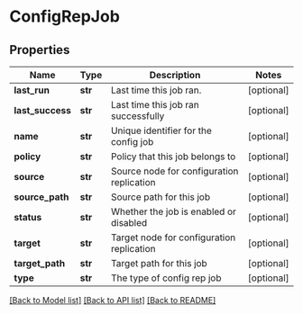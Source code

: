 # ConfigRepJob

## Properties
Name | Type | Description | Notes
------------ | ------------- | ------------- | -------------
**last_run** | **str** | Last time this job ran. | [optional] 
**last_success** | **str** | Last time this job ran successfully | [optional] 
**name** | **str** | Unique identifier for the config job | [optional] 
**policy** | **str** | Policy that this job belongs to | [optional] 
**source** | **str** | Source node for configuration replication | [optional] 
**source_path** | **str** | Source path for this job | [optional] 
**status** | **str** | Whether the job is enabled or disabled | [optional] 
**target** | **str** | Target node for configuration replication | [optional] 
**target_path** | **str** | Target path for this job | [optional] 
**type** | **str** | The type of config rep job | [optional] 

[[Back to Model list]](../README.md#documentation-for-models) [[Back to API list]](../README.md#documentation-for-api-endpoints) [[Back to README]](../README.md)


